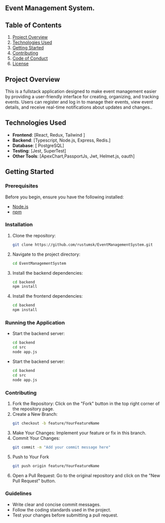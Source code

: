 ## Event Management System.

## Table of Contents
1. [Project Overview](#project-overview)
2. [Technologies Used](#technologies-used)
3. [Getting Started](#getting-started)
4. [Contributing](#contributing)
5. [Code of Conduct](#code-of-conduct)
6. [License](#license)

## Project Overview
This is a fullstack application designed to make event management easier by providing a user-friendly interface for creating, organizing, and tracking events. Users can register and log in to manage their events, view event details, and receive real-time notifications about updates and changes..

## Technologies Used
- **Frontend**: [React, Redux, Tailwind ]
- **Backend**: [Typescript, Node.js, Express, Redis.]
- **Database**: [ PostgreSQL]
- **Testing**: [Jest, SuperTest]
- **Other Tools**: [ApexChart,PassportJs, Jwt, Helmet.js, oauth]

## Getting Started

### Prerequisites
Before you begin, ensure you have the following installed:
- [Node.js](https://nodejs.org/) 
- [npm](https://www.npmjs.com/)

### Installation
1. Clone the repository:
   ```bash
   git clone https://github.com/rustumsk/EventManagementSystem.git
2. Navigate to the project directory:
   ```bash
   cd EventManagementSystem
3. Install the backend dependencies:
   ```bash
   cd backend
   npm install
4. Install the frontend dependencies:
   ```bash
   cd backend
   npm install
### Running the Application
- Start the backend server:
  ```bash
  cd backend
  cd src
  node app.js
- Start the backend server:
  ```bash
  cd backend
  cd src
  node app.js

### Contributing
1. Fork the Repository: Click on the "Fork" button in the top right corner of the repository page.
2. Create a New Branch:
   ```bash
   git checkout -b feature/YourFeatureName
3. Make Your Changes: Implement your feature or fix in this branch.
4. Commit Your Changes:
   ```bash
   git commit -m "Add your commit message here"
5. Push to Your Fork
   ```bash
   git push origin feature/YourFeatureName
6. Open a Pull Request: Go to the original repository and click on the "New Pull Request" button.

### Guidelines
- Write clear and concise commit messages.
- Follow the coding standards used in the project.
- Test your changes before submitting a pull request.




